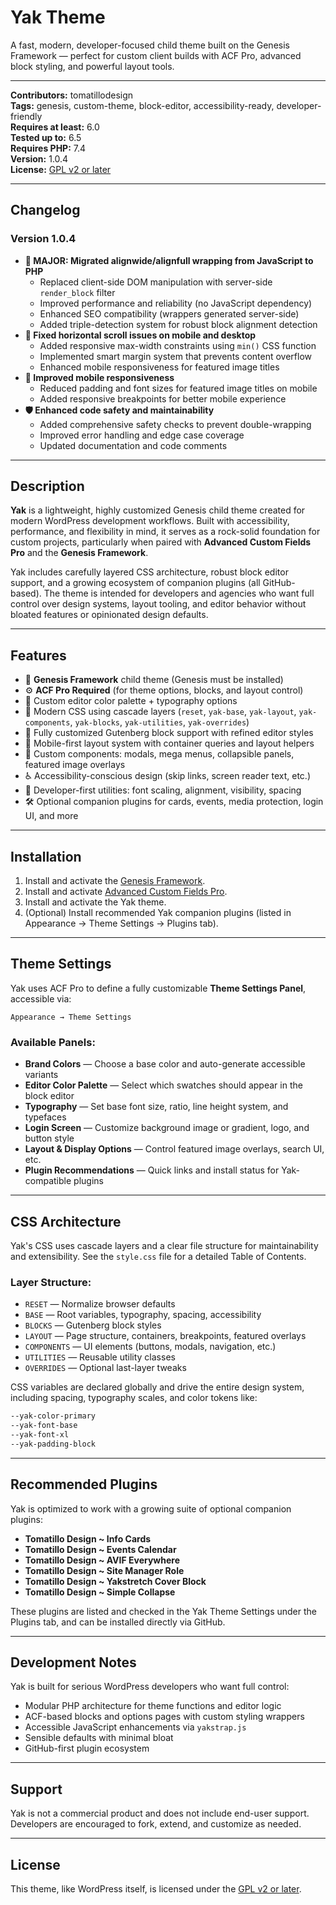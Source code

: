 # Yak Theme

A fast, modern, developer-focused child theme built on the Genesis Framework — perfect for custom client builds with ACF Pro, advanced block styling, and powerful layout tools.

---

**Contributors:** tomatillodesign  
**Tags:** genesis, custom-theme, block-editor, accessibility-ready, developer-friendly  
**Requires at least:** 6.0  
**Tested up to:** 6.5  
**Requires PHP:** 7.4  
**Version:** 1.0.4  
**License:** [GPL v2 or later](https://www.gnu.org/licenses/gpl-2.0.html)

---

## Changelog

### Version 1.0.4
- **🚀 MAJOR: Migrated alignwide/alignfull wrapping from JavaScript to PHP**
  - Replaced client-side DOM manipulation with server-side `render_block` filter
  - Improved performance and reliability (no JavaScript dependency)
  - Enhanced SEO compatibility (wrappers generated server-side)
  - Added triple-detection system for robust block alignment detection
- **🔧 Fixed horizontal scroll issues on mobile and desktop**
  - Added responsive max-width constraints using `min()` CSS function
  - Implemented smart margin system that prevents content overflow
  - Enhanced mobile responsiveness for featured image titles
- **📱 Improved mobile responsiveness**
  - Reduced padding and font sizes for featured image titles on mobile
  - Added responsive breakpoints for better mobile experience
- **🛡️ Enhanced code safety and maintainability**
  - Added comprehensive safety checks to prevent double-wrapping
  - Improved error handling and edge case coverage
  - Updated documentation and code comments

---

## Description

**Yak** is a lightweight, highly customized Genesis child theme created for modern WordPress development workflows. Built with accessibility, performance, and flexibility in mind, it serves as a rock-solid foundation for custom projects, particularly when paired with **Advanced Custom Fields Pro** and the **Genesis Framework**.

Yak includes carefully layered CSS architecture, robust block editor support, and a growing ecosystem of companion plugins (all GitHub-based). The theme is intended for developers and agencies who want full control over design systems, layout tooling, and editor behavior without bloated features or opinionated design defaults.

---

## Features

- 🔧 **Genesis Framework** child theme (Genesis must be installed)
- ⚙️ **ACF Pro Required** (for theme options, blocks, and layout control)
- 🌈 Custom editor color palette + typography options
- 💅 Modern CSS using cascade layers (`reset`, `yak-base`, `yak-layout`, `yak-components`, `yak-blocks`, `yak-utilities`, `yak-overrides`)
- 🧱 Fully customized Gutenberg block support with refined editor styles
- 🧭 Mobile-first layout system with container queries and layout helpers
- 🧩 Custom components: modals, mega menus, collapsible panels, featured image overlays
- ♿️ Accessibility-conscious design (skip links, screen reader text, etc.)
- 🧰 Developer-first utilities: font scaling, alignment, visibility, spacing
- 🛠 Optional companion plugins for cards, events, media protection, login UI, and more

---

## Installation

1. Install and activate the [Genesis Framework](https://my.studiopress.com/themes/genesis/).
2. Install and activate [Advanced Custom Fields Pro](https://www.advancedcustomfields.com/pro/).
3. Install and activate the Yak theme.
4. (Optional) Install recommended Yak companion plugins (listed in Appearance → Theme Settings → Plugins tab).

---

## Theme Settings

Yak uses ACF Pro to define a fully customizable **Theme Settings Panel**, accessible via:

```
Appearance → Theme Settings
```

### Available Panels:

- **Brand Colors** — Choose a base color and auto-generate accessible variants
- **Editor Color Palette** — Select which swatches should appear in the block editor
- **Typography** — Set base font size, ratio, line height system, and typefaces
- **Login Screen** — Customize background image or gradient, logo, and button style
- **Layout & Display Options** — Control featured image overlays, search UI, etc.
- **Plugin Recommendations** — Quick links and install status for Yak-compatible plugins

---

## CSS Architecture

Yak's CSS uses cascade layers and a clear file structure for maintainability and extensibility. See the `style.css` file for a detailed Table of Contents.

### Layer Structure:

- `RESET` — Normalize browser defaults  
- `BASE` — Root variables, typography, spacing, accessibility  
- `BLOCKS` — Gutenberg block styles  
- `LAYOUT` — Page structure, containers, breakpoints, featured overlays  
- `COMPONENTS` — UI elements (buttons, modals, navigation, etc.)  
- `UTILITIES` — Reusable utility classes  
- `OVERRIDES` — Optional last-layer tweaks  

CSS variables are declared globally and drive the entire design system, including spacing, typography scales, and color tokens like:

```css
--yak-color-primary
--yak-font-base
--yak-font-xl
--yak-padding-block
```

---

## Recommended Plugins

Yak is optimized to work with a growing suite of optional companion plugins:

- **Tomatillo Design ~ Info Cards**  
- **Tomatillo Design ~ Events Calendar**  
- **Tomatillo Design ~ AVIF Everywhere**  
- **Tomatillo Design ~ Site Manager Role**  
- **Tomatillo Design ~ Yakstretch Cover Block**  
- **Tomatillo Design ~ Simple Collapse**  

These plugins are listed and checked in the Yak Theme Settings under the Plugins tab, and can be installed directly via GitHub.

---

## Development Notes

Yak is built for serious WordPress developers who want full control:

- Modular PHP architecture for theme functions and editor logic
- ACF-based blocks and options pages with custom styling wrappers
- Accessible JavaScript enhancements via `yakstrap.js`
- Sensible defaults with minimal bloat
- GitHub-first plugin ecosystem

---

## Support

Yak is not a commercial product and does not include end-user support.  
Developers are encouraged to fork, extend, and customize as needed.

---

## License

This theme, like WordPress itself, is licensed under the [GPL v2 or later](https://www.gnu.org/licenses/gpl-2.0.html).
